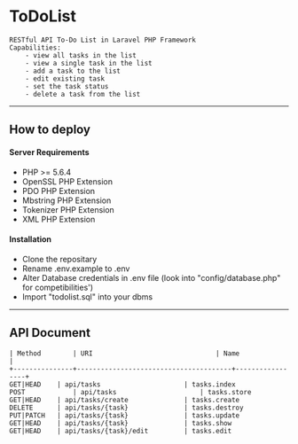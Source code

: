 # ToDoList
	RESTful API To-Do List in Laravel PHP Framework
	Capabilities:
		- view all tasks in the list
		- view a single task in the list
		- add a task to the list
 		- edit existing task
		- set the task status 
 		- delete a task from the list

---
## How to deploy
#### Server Requirements
- PHP >= 5.6.4
- OpenSSL PHP Extension
- PDO PHP Extension
- Mbstring PHP Extension
- Tokenizer PHP Extension
- XML PHP Extension
#### Installation 
- Clone the repositary
- Rename .env.example to .env 
- Alter Database credentials in .env file (look into "config/database.php" for competibilities') 
- Import "todolist.sql" into your dbms	
	
---
## API Document


 	| Method        | URI                   	     	| Name            |
	+---------------+---------------------------------------+-----------------+
	GET|HEAD 	| api/tasks             		| tasks.index   
	POST        	| api/tasks             		| tasks.store   
	GET|HEAD  	| api/tasks/create      		| tasks.create  
	DELETE    	| api/tasks/{task}      		| tasks.destroy 
	PUT|PATCH 	| api/tasks/{task}      		| tasks.update  
	GET|HEAD  	| api/tasks/{task}      		| tasks.show   
	GET|HEAD  	| api/tasks/{task}/edit 		| tasks.edit    